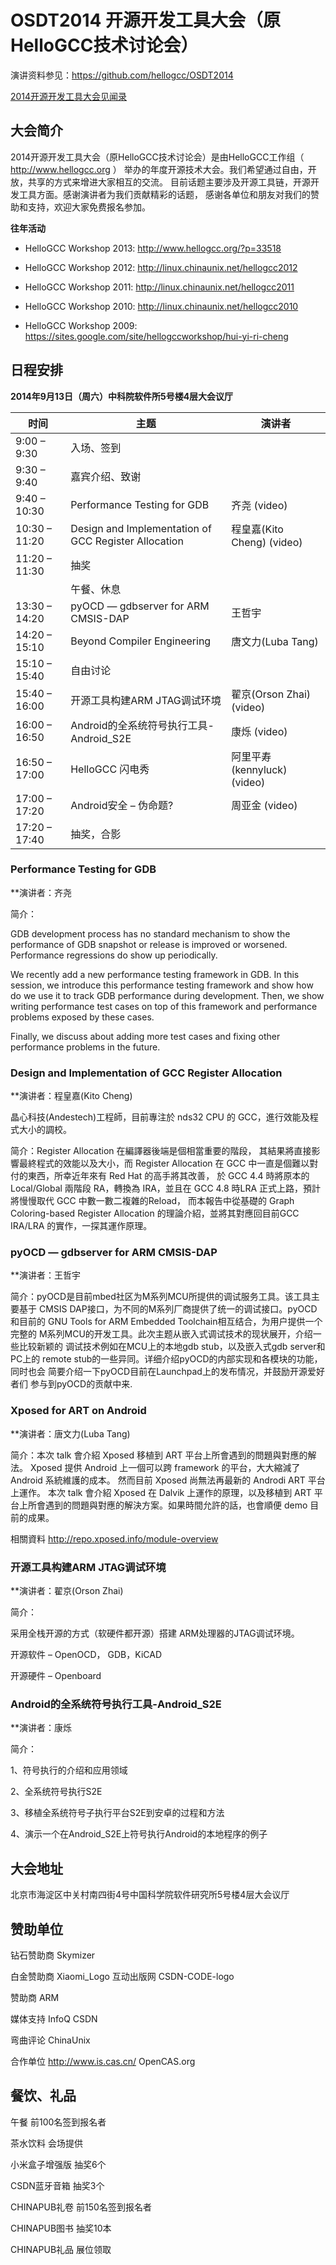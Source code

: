 # OSDT2014 开源开发工具大会（原HelloGCC技术讨论会）

演讲资料参见：https://github.com/hellogcc/OSDT2014

[2014开源开发工具大会见闻录](http://www.hellogcc.org/?p=34042)

## 大会简介

2014开源开发工具大会（原HelloGCC技术讨论会）是由HelloGCC工作组（ http://www.hellogcc.org ）
举办的年度开源技术大会。我们希望通过自由，开放，共享的方式来增进大家相互的交流。
目前话题主要涉及开源工具链，开源开发工具方面。感谢演讲者为我们贡献精彩的话题，
感谢各单位和朋友对我们的赞助和支持，欢迎大家免费报名参加。

**往年活动**

- HelloGCC Workshop 2013: http://www.hellogcc.org/?p=33518

- HelloGCC Workshop 2012: http://linux.chinaunix.net/hellogcc2012

- HelloGCC Workshop 2011: http://linux.chinaunix.net/hellogcc2011

- HelloGCC Workshop 2010: http://linux.chinaunix.net/hellogcc2010

- HelloGCC Workshop 2009: https://sites.google.com/site/hellogccworkshop/hui-yi-ri-cheng

## 日程安排

**2014年9月13日（周六）中科院软件所5号楼4层大会议厅**

|时间|主题|演讲者|
|----|----|----|
|9:00 – 9:30|入场、签到||
|9:30 – 9:40|嘉宾介绍、致谢||
|9:40 – 10:30|Performance Testing for GDB|齐尧 (video)|
|10:30 – 11:20|Design and Implementation of GCC Register Allocation|程皇嘉(Kito Cheng) (video)|
|11:20 – 11:30|抽奖||
||午餐、休息|
|13:30 – 14:20|pyOCD — gdbserver for ARM CMSIS-DAP|王哲宇|
|14:20 – 15:10|Beyond Compiler Engineering|唐文力(Luba Tang)|
|15:10 – 15:40|自由讨论||
|15:40 – 16:00|开源工具构建ARM JTAG调试环境|翟京(Orson Zhai) (video)|
|16:00 – 16:50|Android的全系统符号执行工具-Android\_S2E|康烁 (video)|
|16:50 – 17:00|HelloGCC 闪电秀|阿里平寿 (kennyluck) (video)|
|17:00 – 17:20|Android安全 – 伪命题?|周亚金 (video)|
|17:20 – 17:40|抽奖，合影||

### Performance Testing for GDB

**演讲者：齐尧

简介：

GDB development process has no standard mechanism to show
the performance of GDB snapshot or release is improved or worsened.
Performance regressions do show up periodically.

We recently add a new performance testing framework in GDB. In this session,
we introduce this performance testing framework and show how do we use it
to track GDB performance during development. Then, we show writing
performance test cases on top of this framework and performance problems
exposed by these cases.

Finally, we discuss about adding more test cases and fixing other
performance problems in the future.



### Design and Implementation of GCC Register Allocation

**演讲者：程皇嘉(Kito Cheng)

晶心科技(Andestech)工程師，目前專注於 nds32 CPU 的 GCC，進行效能及程式大小的調校。

简介：Register Allocation 在編譯器後端是個相當重要的階段，
其結果將直接影響最終程式的效能以及大小，而 Register Allocation 在 
GCC 中一直是個難以對付的東西，所幸近年來有 Red Hat 的高手將其改善，
於 GCC 4.4 時將原本的Local/Global 兩階段 RA，轉換為 IRA，並且在 
GCC 4.8 時LRA 正式上路，預計將慢慢取代 GCC 中數一數二複雜的Reload，
而本報告中從基礎的 Graph Coloring-based Register Allocation 
的理論介紹，並將其對應回目前GCC IRA/LRA 的實作，一探其運作原理。



### pyOCD — gdbserver for ARM CMSIS-DAP

**演讲者：王哲宇

简介：pyOCD是目前mbed社区为M系列MCU所提供的调试服务工具。该工具主要基于
CMSIS DAP接口，为不同的M系列厂商提供了统一的调试接口。pyOCD和目前的
GNU Tools for ARM Embedded Toolchain相互结合，为用户提供一个完整的
M系列MCU的开发工具。此次主题从嵌入式调试技术的现状展开，介绍一些比较新颖的
调试技术例如在MCU上的本地gdb stub，以及嵌入式gdb server和PC上的
remote stub的一些异同。详细介绍pyOCD的内部实现和各模块的功能，同时也会
简要介绍一下pyOCD目前在Launchpad上的发布情况，并鼓励开源爱好者们
参与到pyOCD的贡献中来.



### Xposed for ART on Android

**演讲者：唐文力(Luba Tang)

简介：本次 talk 會介紹 Xposed 移植到 ART 平台上所會遇到的問題與對應的解法。
Xposed 提供 Android 上一個可以跨 framework 的平台，大大縮減了 Android 系統維護的成本。
然而目前 Xposed 尚無法再最新的 Androdi ART 平台上運作。
本次 talk 會介紹 Xposed 在 Dalvik 上運作的原理，以及移植到 ART
平台上所會遇到的問題與對應的解決方案。如果時間允許的話，也會順便 demo 目前的成果。

相關資料 http://repo.xposed.info/module-overview



### 开源工具构建ARM JTAG调试环境

**演讲者：翟京(Orson Zhai)

简介：

采用全栈开源的方式（软硬件都开源）搭建 ARM处理器的JTAG调试环境。

开源软件 – OpenOCD， GDB，KiCAD

开源硬件 – Openboard



### Android的全系统符号执行工具-Android\_S2E

**演讲者：康烁

简介：

1、符号执行的介绍和应用领域

2、全系统符号执行S2E

3、移植全系统符号子执行平台S2E到安卓的过程和方法

4、演示一个在Android\_S2E上符号执行Android的本地程序的例子

## 大会地址

北京市海淀区中关村南四街4号中国科学院软件研究所5号楼4层大会议厅

## 赞助单位

钻石赞助商 Skymizer

白金赞助商 Xiaomi\_Logo 互动出版网 CSDN-CODE-logo

赞助商 ARM

媒体支持 InfoQ CSDN

弯曲评论 ChinaUnix

合作单位 http://www.is.cas.cn/ OpenCAS.org



## 餐饮、礼品

午餐 前100名签到报名者

茶水饮料 会场提供

小米盒子增强版 抽奖6个

CSDN蓝牙音箱 抽奖3个

CHINAPUB礼卷 前150名签到报名者

CHINAPUB图书 抽奖10本

CHINAPUB礼品 展位领取

